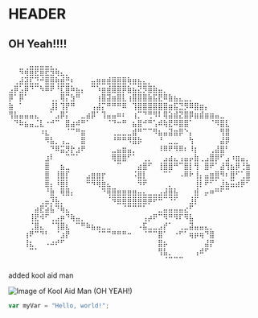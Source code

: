# HEADER
## OH Yeah!!!!


⠀⠀⠀⠀⣀⣀⣀⣀⡀⠀⠀⠀⠀⠀⠀⠀⠀⠀⠀⠀⠀⠀⠀⠀⠀⠀⠀⠀⠀⠀⠀⠀⠀⠀⠀⠀⠀⠀⠀⠀⠀⠀⠀⠀⠀⠀⠀
⠀⠀⠻⢾⣿⣟⣿⣟⣻⢷⣄⡀⠀⠀⠀⠀⠀⠀⠀⠀⠀⠀⠀⠀⠀⠀⠀⠀⠀⠀⠀⠀⠀⠀⠀⠀⠀⠀⠀⠀⠀⠀⠀⠀⠀⠀⠀
⠀⢀⣼⣽⣏⣙⠚⣿⣿⢷⣾⣛⠆⠀⠀⠀⣤⣶⣶⣾⣿⣿⣿⢷⣶⣦⣄⡀⠀⠀⠀⠀⠀⠀⠀⠀⠀⠀⠀⠀⠀⠀⠀⠀⠀⠀⠀
⣠⡿⣡⡿⠙⠉⠳⠿⠟⠘⣏⣿⠷⣦⡄⠀⠉⠱⣶⣾⣿⣿⡿⣷⣦⣝⡻⣿⣷⣤⡀⠀⠀⠀⠀⠀⠀⠀⠀⠀⠀⠀⠀⠀⠀⠀⠀
⡿⠁⡿⠁⠀⠀⠀⠀⢀⡀⢿⡍⣳⠛⠀⠀⠀⢰⣿⣽⣶⣿⣇⢰⣿⣿⣿⣷⣯⣟⠿⣷⣦⣄⣀⡀⠀⠀⠀⠀⠀⠀⠀⠀⠀⠀⠀
⣷⠀⠁⠀⠀⠀⠀⠀⣸⡇⢹⡟⠛⠀⠀⠀⢠⣼⡍⠛⠛⠛⠿⠀⢹⣿⣿⣿⣿⣿⣿⣶⣯⣙⡻⠿⣿⣶⡄⠀⠀⠀⠀⠀⠀⠀⠀
⢻⣧⣤⣤⣤⣄⠀⠀⠁⣠⡿⡅⠀⠀⣀⣴⡿⠁⢹⣤⣤⠶⠆⠀⢰⡉⠙⢛⠻⠇⢿⣵⣾⣝⣿⡿⣶⣾⣶⣶⣤⣀⠀⠀⠀⠀⠀
⠀⠙⠷⣦⣤⣈⣇⠐⠚⠉⠀⣿⣴⠾⠛⠁⠀⠀⠀⠈⠙⠒⠛⠀⣦⣿⠚⠛⢡⠾⢷⣟⠿⣿⣿⠁⠀⠀⠀⠈⠻⣿⣇⠀⠀⠀⠀
⠀⠀⠀⠀⠀⠀⠰⣆⠀⠀⠀⠈⠉⠛⣶⠀⠀⠀⠀⠀⢀⣀⣀⣀⣾⠛⠉⠉⠻⣦⣤⣽⣶⡿⠑⡄⠀⠀⠀⠀⠀⢻⣿⠀⠀⠀⠀
⠀⠀⠀⠀⠀⠀⠀⠻⣧⡀⢠⣀⠀⠀⣿⠀⠀⠀⠀⠀⠘⠛⠛⠻⣿⡷⠀⠀⠀⠘⠀⣀⣀⠀⠀⢳⠀⠀⠀⠀⠀⣼⡿⠀⠀⠀⠀
⠀⠀⠀⠀⠀⠀⠀⠀⠙⠿⣭⡻⡗⣰⠟⠀⠀⠀⠀⠀⣀⣤⣶⣤⡀⠀⠀⠀⠀⠸⠿⠟⠻⠿⠆⠸⡆⠀⠀⢀⣼⣿⠃⠀⠀⠀⠀
⠀⠀⠀⠀⠀⠀⠀⣰⠇⠀⠀⠉⠉⠁⠀⠀⠀⠀⠀⠀⢿⣿⣿⠋⠁⠀⢀⡀⠀⠀⣠⣴⣄⢠⣤⡤⣷⢀⣠⣿⡿⠋⣠⠰⣶⣤⡀
⠀⠀⠀⠀⠀⠀⠀⣿⠀⠀⣦⣀⠀⠀⠀⠀⠀⠀⠀⠀⠀⠉⠀⠀⠀⣴⣿⠋⠀⢸⣿⣿⠛⠉⣿⡇⢻⠀⣿⠟⠁⣼⢻⣦⡿⢘⣷
⠀⠀⠀⠀⠀⠀⠀⣿⠀⢸⣿⡏⠀⠀⠀⣠⣶⣶⡖⠀⠀⠀⠀⠀⠨⣿⡇⠀⠀⠀⠉⠁⠀⠠⠿⠗⢸⡄⣤⣶⣿⠻⠆⣿⠋⢁⣿
⠀⠀⠀⠀⠀⠀⠀⣿⡄⠸⣿⡇⠀⠀⠀⠛⠻⢿⣷⣄⠀⠀⠀⠀⠀⠻⠟⠀⠀⠀⠀⡀⠀⠀⠀⠀⢸⡇⠟⠋⠁⣸⣦⣭⣴⡿⠋
⠀⠀⠀⠀⠀⠀⠀⠘⣷⠀⢿⣿⡄⠀⠀⠀⠀⠀⠙⢿⣿⣶⣶⣶⣶⣤⣄⣀⣀⣠⣼⣿⣧⠀⠀⠀⣾⠀⡤⠶⠛⠋⠉⠀⠀⠀⠀
⠀⠀⠀⠀⠀⠀⢀⣤⡹⣧⡀⠀⠀⠀⠀⠀⠀⠀⠀⠈⠻⣿⣿⣿⣿⣿⣿⡿⠟⠛⠉⠙⠋⠀⠀⣸⡏⠀⠀⠀⠀⠀⠀⠀⠀⠀⠀
⠀⠀⠀⠀⠀⣴⣟⣵⣧⠙⢷⣄⠀⠀⠀⠀⠀⠀⠀⠀⠀⠀⠈⠉⠉⠉⠁⠀⠀⣀⣤⣤⣤⣤⣔⠋⠀⠀⠀⠀⠀⠀⠀⠀⠀⠀⠀
⠀⠀⠀⠀⢸⣟⠺⠋⢀⣠⡶⠙⢷⣤⡀⠀⠀⠀⠀⠀⠀⠀⠀⠀⠀⠀⢠⡴⠟⠉⠻⠛⠻⠏⠻⣧⠀⠀⠀⠀⠀⠀⠀⠀⠀⠀⠀
⠀⠀⠀⠀⢈⣿⣄⠀⠈⢹⣿⣆⠀⠉⠛⠷⣦⣤⣀⣀⠀⠀⠀⠀⠀⠠⣯⣀⣀⣠⡞⠁⠀⢀⣀⣽⣤⣤⣄⡀⠀⠀⠀⠀⠀⠀⠀
⠀⠀⠀⢰⠟⠉⠙⠃⠀⠈⣰⡟⠀⠀⠀⠀⠀⠈⠉⠉⠛⠛⠛⠒⠀⠀⠈⠉⠉⣿⠁⠀⠐⠋⠁⢶⡶⢶⠙⣿⠀⠀⠀⠀⠀⠀⠀
⠀⠀⠀⢸⣆⠀⠀⠠⠴⠞⠋⠀⠀⠀⠀⠀⠀⠀⠀⠀⠀⠀⠀⠀⠀⠀⠀⠀⠀⣿⡦⠀⠀⠀⠀⠀⠀⠀⣼⡟⠀⠀⠀⠀⠀⠀⠀
⠀⠀⠀⠀⠉⠁⠀⠀⠀⠀⠀⠀⠀⠀⠀⠀⠀⠀⠀⠀⠀⠀⠀⠀⠀⠀⠀⠀⠀⢻⣧⡀⠀⠀⠀⠀⢠⠾⠋⠀⠀⠀⠀⠀⠀⠀⠀
⠀⠀⠀⠀⠀⠀⠀⠀⠀⠀⠀⠀⠀⠀⠀⠀⠀⠀⠀⠀⠀⠀⠀⠀⠀⠀⠀⠀⠀⠀⠈⠉⠉⠉⠀⠀⠀⠀⠀⠀⠀⠀⠀⠀⠀

added kool aid man



![Image of Kool Aid Man (OH YEAH!) ](https://upload.wikimedia.org/wikipedia/en/c/c7/Kool-Aid_Man.png)


``` javascript
var myVar = "Hello, world!";
```


